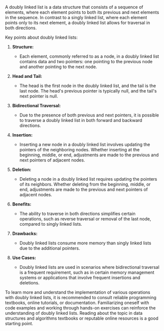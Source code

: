 A doubly linked list is a data structure that consists of a sequence of elements, where each element points to both its previous and next elements in the sequence. In contrast to a singly linked list, where each element points only to its next element, a doubly linked list allows for traversal in both directions.

Key points about doubly linked lists:

1. **Structure:**
   - Each element, commonly referred to as a node, in a doubly linked list contains data and two pointers: one pointing to the previous node and another pointing to the next node.

2. **Head and Tail:**
   - The head is the first node in the doubly linked list, and the tail is the last node. The head's previous pointer is typically null, and the tail's next pointer is null.

3. **Bidirectional Traversal:**
   - Due to the presence of both previous and next pointers, it is possible to traverse a doubly linked list in both forward and backward directions.

4. **Insertion:**
   - Inserting a new node in a doubly linked list involves updating the pointers of the neighboring nodes. Whether inserting at the beginning, middle, or end, adjustments are made to the previous and next pointers of adjacent nodes.

5. **Deletion:**
   - Deleting a node in a doubly linked list requires updating the pointers of its neighbors. Whether deleting from the beginning, middle, or end, adjustments are made to the previous and next pointers of adjacent nodes.

6. **Benefits:**
   - The ability to traverse in both directions simplifies certain operations, such as reverse traversal or removal of the last node, compared to singly linked lists.

7. **Drawbacks:**
   - Doubly linked lists consume more memory than singly linked lists due to the additional pointers.

8. **Use Cases:**
   - Doubly linked lists are used in scenarios where bidirectional traversal is a frequent requirement, such as in certain memory management systems or applications that involve frequent insertions and deletions.

To learn more and understand the implementation of various operations with doubly linked lists, it is recommended to consult reliable programming textbooks, online tutorials, or documentation. Familiarizing oneself with code examples and working through hands-on exercises can reinforce the understanding of doubly linked lists. Reading about the topic in data structures and algorithms textbooks or reputable online resources is a good starting point.
